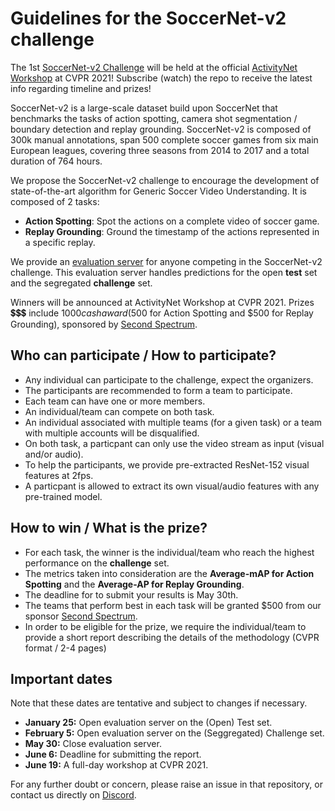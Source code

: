 # Guidelines for the SoccerNet-v2 challenge

The 1st [SoccerNet-v2 Challenge](https://eval.ai/web/challenges/challenge-page/761/overview) will be held at the 
official [ActivityNet Workshop](http://activity-net.org/challenges/2020/challenge.html) at CVPR 2021! 
Subscribe (watch) the repo to receive the latest info regarding timeline and prizes!


SoccerNet-v2 is a large-scale dataset build upon SoccerNet that benchmarks the tasks of action spotting, camera shot segmentation / boundary detection and replay grounding. 
SoccerNet-v2 is composed of 300k manual annotations, span 500 complete soccer games from six main European leagues, covering three seasons from 2014 to 2017 and a total duration of 764 hours.

We propose the SoccerNet-v2 challenge to encourage the development of state-of-the-art algorithm for Generic Soccer Video Understanding. 
It is composed of 2 tasks:
 - **Action Spotting**: Spot the actions on a complete video of soccer game.
 - **Replay Grounding**: Ground the timestamp of the actions represented in a specific replay.

We provide an [evaluation server](https://eval.ai/web/challenges/challenge-page/761/overview) for anyone competing in the SoccerNet-v2 challenge. 
This evaluation server handles predictions for the open **test** set and the segregated **challenge** set.

Winners will be announced at ActivityNet Workshop at CVPR 2021. 
Prizes 💲💲💲 include $1000 cash award ($500 for Action Spotting and $500 for Replay Grounding), sponsored by [Second Spectrum](https://www.secondspectrum.com/index.html).


## Who can participate / How to participate?

 - Any individual can participate to the challenge, expect the organizers.
 - The participants are recommended to form a team to participate.
 - Each team can have one or more members. 
 - An individual/team can compete on both task.
 - An individual associated with multiple teams (for a given task) or a team with multiple accounts will be disqualified.
 - On both task, a particpant can only use the video stream as input (visual and/or audio).
 - To help the participants, we provide pre-extracted ResNet-152 visual features at 2fps.
 - A particpant is allowed to extract its own visual/audio features with any pre-trained model.

## How to win / What is the prize?

 - For each task, the winner is the individual/team who reach the highest performance on the **challenge** set.
 - The metrics taken into consideration are the **Average-mAP for Action Spotting** and the **Average-AP for Replay Grounding**.
 - The deadline for to submit your results is May 30th.
 - The teams that perform best in each task will be granted $500 from our sponsor [Second Spectrum](https://www.secondspectrum.com/index.html).
 - In order to be eligible for the prize, we require the individual/team to provide a short report describing the details of the methodology (CVPR format / 2-4 pages)



## Important dates

Note that these dates are tentative and subject to changes if necessary.

 - **January 25:** Open evaluation server on the (Open) Test set.
 - **February 5:** Open evaluation server on the (Seggregated) Challenge set.
 - **May 30:** Close evaluation server.
 - **June 6:** Deadline for submitting the report.
 - **June 19:** A full-day workshop at CVPR 2021.

For any further doubt or concern, please raise an issue in that repository, or contact us directly on [Discord](https://discord.gg/SM8uHj9mkP).
